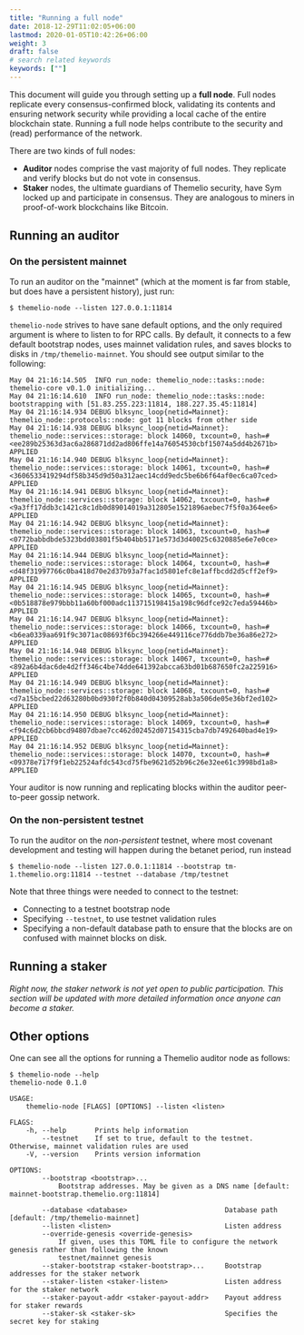 ```yaml
---
title: "Running a full node"
date: 2018-12-29T11:02:05+06:00
lastmod: 2020-01-05T10:42:26+06:00
weight: 3
draft: false
# search related keywords
keywords: [""]
---
```


This document will guide you through setting up a **full node**. Full nodes replicate every consensus-confirmed block, validating its contents and ensuring network security while providing a local cache of the entire blockchain state. Running a full node helps contribute to the security and (read) performance of the network.

There are two kinds of full nodes:

- **Auditor** nodes comprise the vast majority of full nodes. They replicate and verify blocks but do not vote in consensus.
- **Staker** nodes, the ultimate guardians of Themelio security, have Sym locked up and participate in consensus. They are analogous to miners in proof-of-work blockchains like Bitcoin.

## Running an auditor

### On the persistent mainnet

To run an auditor on the "mainnet" (which at the moment is far from stable, but does have a persistent history), just run:

```text
$ themelio-node --listen 127.0.0.1:11814
```

`themelio-node` strives to have sane default options, and the only required argument is where to listen to for RPC calls. By default, it connects to a few default bootstrap nodes, uses mainnet validation rules, and saves blocks to disks in `/tmp/themelio-mainnet`. You should see output similar to the following:

```text
May 04 21:16:14.505  INFO run_node: themelio_node::tasks::node: themelio-core v0.1.0 initializing...
May 04 21:16:14.610  INFO run_node: themelio_node::tasks::node: bootstrapping with [51.83.255.223:11814, 188.227.35.45:11814]
May 04 21:16:14.934 DEBUG blksync_loop{netid=Mainnet}: themelio_node::protocols::node: got 11 blocks from other side
May 04 21:16:14.938 DEBUG blksync_loop{netid=Mainnet}: themelio_node::services::storage: block 14060, txcount=0, hash=#<ee289b25363d3ac6a286871dd2ad806ffe14a76054530cbf15074a5dd4b2671b> APPLIED
May 04 21:16:14.940 DEBUG blksync_loop{netid=Mainnet}: themelio_node::services::storage: block 14061, txcount=0, hash=#<3606533419294df58b345d9d50a312aec14cdd9edc5be6b6f64af0ec6ca07ced> APPLIED
May 04 21:16:14.941 DEBUG blksync_loop{netid=Mainnet}: themelio_node::services::storage: block 14062, txcount=0, hash=#<9a3ff17ddb3c1421c8c1db0d89014019a312805e1521896aebec7f5f0a364ee6> APPLIED
May 04 21:16:14.942 DEBUG blksync_loop{netid=Mainnet}: themelio_node::services::storage: block 14063, txcount=0, hash=#<0772babbdbde5323bdd03801f5b404bb5171e573d3d40025c6320885e6e7e0ce> APPLIED
May 04 21:16:14.944 DEBUG blksync_loop{netid=Mainnet}: themelio_node::services::storage: block 14064, txcount=0, hash=#<d48f31997766c0ba418d70e2d37b93a7fac1d5801efc8e1affbcdd2d5cff2ef9> APPLIED
May 04 21:16:14.945 DEBUG blksync_loop{netid=Mainnet}: themelio_node::services::storage: block 14065, txcount=0, hash=#<0b518878e979bbb11a60bf000adc113715198415a198c96dfce92c7eda59446b> APPLIED
May 04 21:16:14.947 DEBUG blksync_loop{netid=Mainnet}: themelio_node::services::storage: block 14066, txcount=0, hash=#<b6ea0339aa691f9c3071ac08693f6bc394266e449116ce776ddb7be36a86e272> APPLIED
May 04 21:16:14.948 DEBUG blksync_loop{netid=Mainnet}: themelio_node::services::storage: block 14067, txcount=0, hash=#<892a6b4dac6de4d2ff346c4be74dde641392abcca63bd01b687650fc2a225916> APPLIED
May 04 21:16:14.949 DEBUG blksync_loop{netid=Mainnet}: themelio_node::services::storage: block 14068, txcount=0, hash=#<d7a15bcbed22d63280b0bd930f2f0b840d04309528ab3a506de05e36bf2ed102> APPLIED
May 04 21:16:14.950 DEBUG blksync_loop{netid=Mainnet}: themelio_node::services::storage: block 14069, txcount=0, hash=#<f94c6d2cb6bbcd94807dbae7cc462d02452d07154315cba7db7492640bad4e19> APPLIED
May 04 21:16:14.952 DEBUG blksync_loop{netid=Mainnet}: themelio_node::services::storage: block 14070, txcount=0, hash=#<09378e717f9f1eb22524afdc543cd75fbe9621d52b96c26e32ee61c3998bd1a8> APPLIED

```

Your auditor is now running and replicating blocks within the auditor peer-to-peer gossip network.

### On the non-persistent testnet

To run the auditor on the _non-persistent_ testnet, where most covenant development and testing will happen during the betanet period, run instead

```text
$ themelio-node --listen 127.0.0.1:11814 --bootstrap tm-1.themelio.org:11814 --testnet --database /tmp/testnet
```

Note that three things were needed to connect to the testnet:

- Connecting to a testnet bootstrap node
- Specifying `--testnet`, to use testnet validation rules
- Specifying a non-default database path to ensure that the blocks are on confused with mainnet blocks on disk.

## Running a staker

_Right now, the staker network is not yet open to public participation. This section will be updated with more detailed information once anyone can become a staker._

## Other options

One can see all the options for running a Themelio auditor node as follows:

```text
$ themelio-node --help
themelio-node 0.1.0

USAGE:
    themelio-node [FLAGS] [OPTIONS] --listen <listen>

FLAGS:
    -h, --help       Prints help information
        --testnet    If set to true, default to the testnet. Otherwise, mainnet validation rules are used
    -V, --version    Prints version information

OPTIONS:
        --bootstrap <bootstrap>...
            Bootstrap addresses. May be given as a DNS name [default: mainnet-bootstrap.themelio.org:11814]

        --database <database>                        Database path [default: /tmp/themelio-mainnet]
        --listen <listen>                            Listen address
        --override-genesis <override-genesis>
            If given, uses this TOML file to configure the network genesis rather than following the known
            testnet/mainnet genesis
        --staker-bootstrap <staker-bootstrap>...     Bootstrap addresses for the staker network
        --staker-listen <staker-listen>              Listen address for the staker network
        --staker-payout-addr <staker-payout-addr>    Payout address for staker rewards
        --staker-sk <staker-sk>                      Specifies the secret key for staking
```
